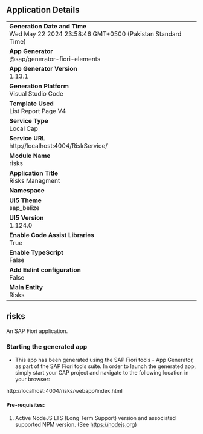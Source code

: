 ## Application Details
|               |
| ------------- |
|**Generation Date and Time**<br>Wed May 22 2024 23:58:46 GMT+0500 (Pakistan Standard Time)|
|**App Generator**<br>@sap/generator-fiori-elements|
|**App Generator Version**<br>1.13.1|
|**Generation Platform**<br>Visual Studio Code|
|**Template Used**<br>List Report Page V4|
|**Service Type**<br>Local Cap|
|**Service URL**<br>http://localhost:4004/RiskService/
|**Module Name**<br>risks|
|**Application Title**<br>Risks Managment|
|**Namespace**<br>|
|**UI5 Theme**<br>sap_belize|
|**UI5 Version**<br>1.124.0|
|**Enable Code Assist Libraries**<br>True|
|**Enable TypeScript**<br>False|
|**Add Eslint configuration**<br>False|
|**Main Entity**<br>Risks|

## risks

An SAP Fiori application.

### Starting the generated app

-   This app has been generated using the SAP Fiori tools - App Generator, as part of the SAP Fiori tools suite.  In order to launch the generated app, simply start your CAP project and navigate to the following location in your browser:

http://localhost:4004/risks/webapp/index.html

#### Pre-requisites:

1. Active NodeJS LTS (Long Term Support) version and associated supported NPM version.  (See https://nodejs.org)


